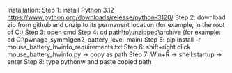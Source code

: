 Installation:
Step 1: install Python 3.12 https://www.python.org/downloads/release/python-3120/
Step 2: download zip from github and unzip to its permanent location (for example, in the root of C:)
Step 3: open cmd
Step 4: cd path\to\unzipped\archive (for example: cd C:\pwnage_symm1gen2_battery_level-main)
Step 5: pip install -r mouse_battery_hwinfo_requirements.txt
Step 6: shift+right click mouse_battery_hwinfo.py -> copy as path
Step 7: Win+R -> shell:startup -> enter
Step 8: type pythonw and paste copied path
